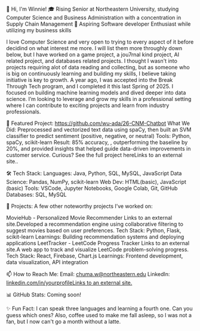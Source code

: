 👋 Hi, I'm Winnie!
🎓 Rising Senior at Northeastern University, studying Computer Science and Business Administration with a concentration in Supply Chain Management
🔭 Aspiring Software developer Enthusiast while utilizing my business skills 

I love Computer Science and very open to trying to every aspect of it before decidind on what interest me more. I will list them more throughly down below, but I have worked on a game project, a jou7rnal kind project, AI related project, and databases related projects. I thought I wasn't into projects requiring alot of data reading and collecting, but as someone who is big on continuously learning and building my skills, I believe taking initiative is key to growth. A year ago, I was accepted into the Break Through Tech program, and I completed it this last Spring of 2025. I focused on building machine learning models and dived deeper into data science. I’m looking to leverage and grow my skills in a professional setting where I can contribute to exciting projects and learn from industry professionals.
 

🎯 Featured Project: https://github.com/wu-ada/26-CNM-Chatbot
What We Did: Preprocessed and vectorized text data using spaCy, then built an SVM classifier to predict sentiment (positive, negative, or neutral)
Tools: Python, spaCy, scikit-learn
Result: 85% accuracy, , outperforming the baseline by 20%, and provided insights that helped guide data-driven improvements in customer service.
Curious? See the full project hereLinks to an external site..

 

🛠 Tech Stack:
Languages: Java, Python, SQL, MySQL, JavaScript
Data Science: Pandas, NumPy, scikit-learn
Web Dev: HTML(basic), JavaScript (basic)
Tools: VSCode, Jupyter Notebooks, Google Colab, Git, GitHub
Databases: SQL, MySQL
 

🚀 Projects:
A few other noteworthy projects I’ve worked on:

MovieHub - Personalized Movie Recommender
Links to an external site.Developed a recommendation engine using collaborative filtering to suggest movies based on user preferences.
Tech Stack: Python, Flask, scikit-learn
Learnings: Building recommendation systems and deploying applications
LeetTracker - LeetCode Progress Tracker
Links to an external site.A web app to track and visualize LeetCode problem-solving progress.
Tech Stack: React, Firebase, Chart.js
Learnings: Frontend development, data visualization, API integration
 

📫 How to Reach Me:
Email: chuma.w@northeastern.edu
LinkedIn: [linkedin.com/in/yourprofileLinks to an external site.](https://www.linkedin.com/in/winnie-chuma/)
 

📊 GitHub Stats: Coming soon!
 

✨ Fun Fact:
I can speak three languages and learning a fourth one. Can you guess which ones? Also, coffee used to make me fall asleep, so I was not a fan, but I now can't go a month without a latte.
